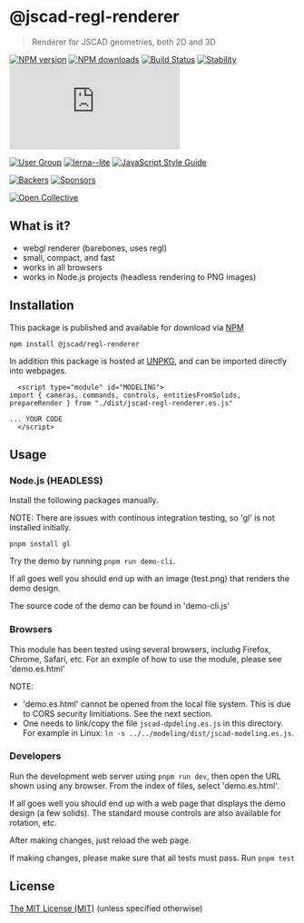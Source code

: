 # @jscad-regl-renderer

> Renderer for JSCAD geometries, both 2D and 3D

[![NPM version](https://badge.fury.io/js/%40jscad%2Fregl-renderer.svg)](https://www.npmjs.com/package/@jscad/regl-renderer)
[![NPM downloads](https://img.shields.io/npm/dw/@jscad/regl-renderer)](https://www.npmjs.com/package/@jscad/regl-renderer)
[![Build Status](https://travis-ci.org/jscad/OpenJSCAD.org.svg?branch=master)](https://travis-ci.org/jscad/OpenJSCAD.org)
[![Stability](https://img.shields.io/badge/stability-stable-success)](https://github.com/emersion/stability-badges#stable)
[![License](https://img.shields.io/github/license/jscad/OpenJSCAD.org)](https://github.com/jscad/OpenJSCAD.org/blob/master/LICENSE)

[![User Group](https://img.shields.io/badge/maintained%20by-user%20group-blue)](https://openjscad.nodebb.com/)
[![lerna--lite](https://img.shields.io/badge/maintained%20with-lerna--lite-e137ff)](https://github.com/ghiscoding/lerna-lite)
[![JavaScript Style Guide](https://img.shields.io/badge/code_style-standard-blue)](https://standardjs.com)

[![Backers](https://img.shields.io/opencollective/backers/openjscad)](https://opencollective.com/openjscad)
[![Sponsors](https://img.shields.io/opencollective/sponsors/openjscad)](https://opencollective.com/openjscad)

<a href="https://opencollective.com/openjscad"><img src="https://opencollective.com/openjscad/donate/button.png?color=blue" alt="Open Collective"></a>

## What is it?
- webgl renderer (barebones, uses regl)
- small, compact, and fast
- works in all browsers
- works in Node.js projects (headless rendering to PNG images)


## Installation

This package is published and available for download via [NPM](https://www.npmjs.com/org/jscad)
```
npm install @jscad/regl-renderer
```

In addition this package is hosted at [UNPKG](https://unpkg.com/), and can be imported directly into webpages.
```
  <script type="module" id="MODELING">
import { cameras, commands, controls, entitiesFromSolids, prepareRender } from "./dist/jscad-regl-renderer.es.js"

... YOUR CODE
  </script>
```

## Usage

### Node.js (HEADLESS)

Install the following packages manually.

NOTE: There are issues with continous integration testing, so 'gl' is not installed initially.

```
pnpm install gl
```

Try the demo by running ```pnpm run demo-cli```.

If all goes well you should end up with an image (test.png) that renders the demo design.

The source code of the demo can be found in 'demo-cli.js'

### Browsers

This module has been tested using several browsers, includig Firefox, Chrome, Safari, etc.
For an exmple of how to use the module, please see 'demo.es.html'

NOTE: 
 
* 'demo.es.html' cannot be opened from the local file system. This is due to CORS security limitiations. See the next section.
* One needs to link/copy the file `jscad-dpdeling.es.js` in this directory. For example in Linux: `ln -s ../../modeling/dist/jscad-modeling.es.js`.

### Developers

Run the development web server using ```pnpm run dev```, then open the URL shown using any browser.
From the index of files, select 'demo.es.html'.

If all goes well you should end up with a web page that displays the demo design (a few solids).
The standard mouse controls are also available for rotation, etc.

After making changes, just reload the web page.

If making changes, please make sure that all tests must pass. Run ```pnpm test```

## License

[The MIT License (MIT)](../../../LICENSE)
(unless specified otherwise)
